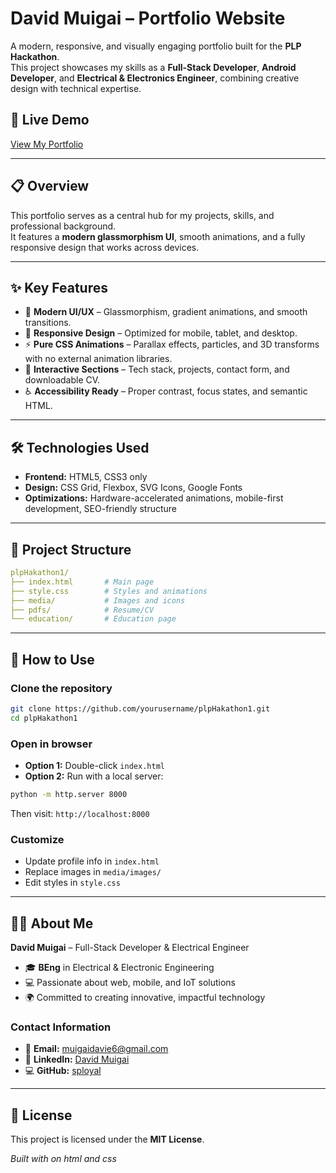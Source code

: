 # David Muigai – Portfolio Website

A modern, responsive, and visually engaging portfolio built for the **PLP Hackathon**.  
This project showcases my skills as a **Full-Stack Developer**, **Android Developer**, and **Electrical & Electronics Engineer**, combining creative design with technical expertise.

## 🚀 Live Demo
[View My Portfolio](https://plp-hakathon1.vercel.app/)  


---

## 📋 Overview
This portfolio serves as a central hub for my projects, skills, and professional background.  
It features a **modern glassmorphism UI**, smooth animations, and a fully responsive design that works across devices.

---

## ✨ Key Features
- 🎨 **Modern UI/UX** – Glassmorphism, gradient animations, and smooth transitions.  
- 📱 **Responsive Design** – Optimized for mobile, tablet, and desktop.  
- ⚡ **Pure CSS Animations** – Parallax effects, particles, and 3D transforms with no external animation libraries.  
- 🧩 **Interactive Sections** – Tech stack, projects, contact form, and downloadable CV.  
- ♿ **Accessibility Ready** – Proper contrast, focus states, and semantic HTML.

---

## 🛠 Technologies Used
- **Frontend:** HTML5, CSS3 only 
- **Design:** CSS Grid, Flexbox, SVG Icons, Google Fonts  
- **Optimizations:** Hardware-accelerated animations, mobile-first development, SEO-friendly structure

---



## 📂 Project Structure
```yaml
plpHakathon1/
├── index.html       # Main page
├── style.css        # Styles and animations
├── media/           # Images and icons
├── pdfs/            # Resume/CV
└── education/       # Education page
```
---
## 📌 How to Use

### Clone the repository
```bash
git clone https://github.com/yourusername/plpHakathon1.git
cd plpHakathon1
```

### Open in browser
- **Option 1:** Double-click `index.html`
- **Option 2:** Run with a local server:
```bash
python -m http.server 8000
```
Then visit: `http://localhost:8000`

### Customize
- Update profile info in `index.html`
- Replace images in `media/images/`
- Edit styles in `style.css`

---

## 👨‍💻 About Me

**David Muigai** – Full-Stack Developer & Electrical Engineer

- 🎓 **BEng** in Electrical & Electronic Engineering
- 💻 Passionate about web, mobile, and IoT solutions
- 🌍 Committed to creating innovative, impactful technology

### Contact Information
- 📩 **Email:** muigaidavie6@gmail.com
- 🔗 **LinkedIn:** [David Muigai](https://www.linkedin.com/in/david-muigai-b79818323/)
- 💻 **GitHub:** [sployal](https://github.com/sployal)

---

## 📜 License

This project is licensed under the **MIT License**.



*Built with on html and css*
